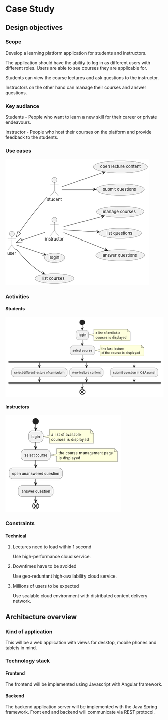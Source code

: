 # Case Study

## Design objectives

### Scope

Develop a learning platform application for students and instructors.

The application should have the ability to log in as different users with different roles. Users are able to see courses they are applicable for.

Students can view the course lectures and ask questions to the instructor.

Instructors on the other hand can manage their courses and answer questions.

### Key audiance

Students - People who want to learn a new skill for their career or private endeavours.

Instructor - People who host their courses on the platform and provide feedback to the students.

### Use cases

![Use cases](/doc/plantuml/out/use-cases/use-cases.png)

### Activities

#### Students

![Student activities](/doc/plantuml/out/student-activities/student-activities.png)

#### Instructors

![Instructor activities](/doc/plantuml/out/instructor-activities/instuctor-activities.png)

### Constraints

#### Technical

1. Lectures need to load within 1 second

    Use high-performance cloud service.
    
2. Downtimes have to be avoided

    Use geo-reduntant high-availability cloud service.
    
3. Millions of users to be expected

    Use scalable cloud environment with distributed content delivery network.

## Architecture overview

### Kind of application

This will be a web application with views for desktop, mobile phones and tablets in mind.

### Technology stack

#### Frontend

The frontend will be implemented using Javascript with Angular framework.

#### Backend

The backend application server will be implemented with the Java Spring framework. Front end and backend will communicate via REST protocol.